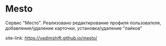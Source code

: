 # Mesto

Сервис "Место". Реализовано редактирование профиля пользователя, добавление/удаление карточки, установка/удаление "лайков"




site-link:
https://vadimshift.github.io/mesto/

